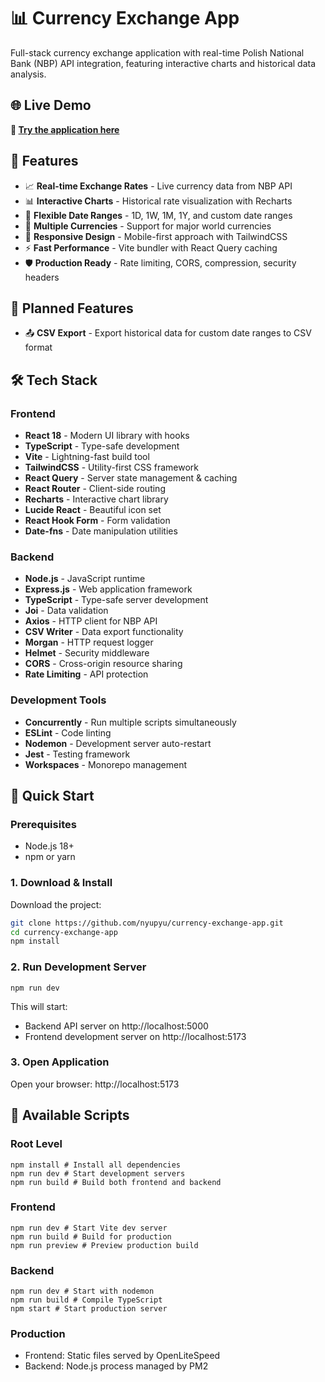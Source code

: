 # 📊 Currency Exchange App

Full-stack currency exchange application with real-time Polish National Bank (NBP) API integration, featuring interactive charts and historical data analysis.

## 🌐 Live Demo

**🚀 [Try the application here](https://oki.dev/app/currency-exchange-app)**

## 🚀 Features

- 📈 **Real-time Exchange Rates** - Live currency data from NBP API
- 📊 **Interactive Charts** - Historical rate visualization with Recharts
- 📅 **Flexible Date Ranges** - 1D, 1W, 1M, 1Y, and custom date ranges
- 💱 **Multiple Currencies** - Support for major world currencies
- 📱 **Responsive Design** - Mobile-first approach with TailwindCSS
- ⚡ **Fast Performance** - Vite bundler with React Query caching
- 🛡️ **Production Ready** - Rate limiting, CORS, compression, security headers

## 🔮 Planned Features

- 📤 **CSV Export** - Export historical data for custom date ranges to CSV format

## 🛠️ Tech Stack

### Frontend

- **React 18** - Modern UI library with hooks
- **TypeScript** - Type-safe development
- **Vite** - Lightning-fast build tool
- **TailwindCSS** - Utility-first CSS framework
- **React Query** - Server state management & caching
- **React Router** - Client-side routing
- **Recharts** - Interactive chart library
- **Lucide React** - Beautiful icon set
- **React Hook Form** - Form validation
- **Date-fns** - Date manipulation utilities

### Backend

- **Node.js** - JavaScript runtime
- **Express.js** - Web application framework
- **TypeScript** - Type-safe server development
- **Joi** - Data validation
- **Axios** - HTTP client for NBP API
- **CSV Writer** - Data export functionality
- **Morgan** - HTTP request logger
- **Helmet** - Security middleware
- **CORS** - Cross-origin resource sharing
- **Rate Limiting** - API protection

### Development Tools

- **Concurrently** - Run multiple scripts simultaneously
- **ESLint** - Code linting
- **Nodemon** - Development server auto-restart
- **Jest** - Testing framework
- **Workspaces** - Monorepo management

## 🚀 Quick Start

### Prerequisites

- Node.js 18+
- npm or yarn

### 1. Download & Install

Download the project:

```bash
git clone https://github.com/nyupyu/currency-exchange-app.git
cd currency-exchange-app
npm install
```

### 2. Run Development Server

```
npm run dev
```

This will start:

- Backend API server on http://localhost:5000
- Frontend development server on http://localhost:5173

### 3. Open Application

Open your browser: http://localhost:5173

## 🔧 Available Scripts

### Root Level

```
npm install # Install all dependencies
npm run dev # Start development servers
npm run build # Build both frontend and backend
```

### Frontend

```
npm run dev # Start Vite dev server
npm run build # Build for production
npm run preview # Preview production build
```

### Backend

```
npm run dev # Start with nodemon
npm run build # Compile TypeScript
npm start # Start production server
```

### Production

- Frontend: Static files served by OpenLiteSpeed
- Backend: Node.js process managed by PM2

